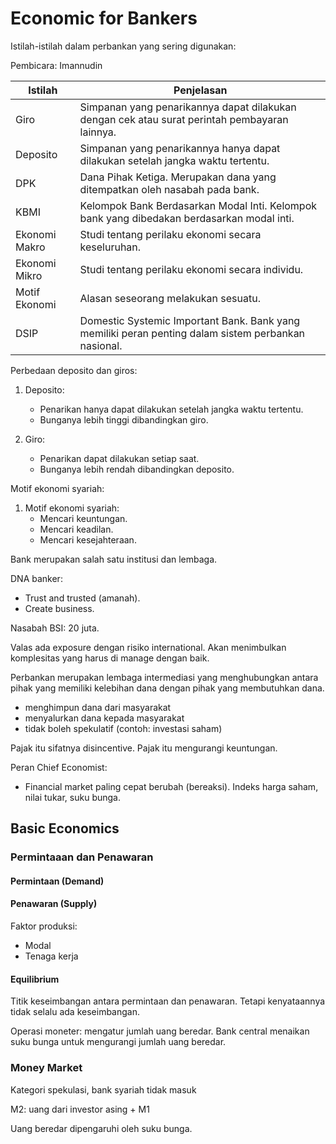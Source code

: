 # Economic for Bankers

Istilah-istilah dalam perbankan yang sering digunakan:

Pembicara: Imannudin

| Istilah       | Penjelasan                                                                                          |
| ------------- | --------------------------------------------------------------------------------------------------- |
| Giro          | Simpanan yang penarikannya dapat dilakukan dengan cek atau surat perintah pembayaran lainnya.       |
| Deposito      | Simpanan yang penarikannya hanya dapat dilakukan setelah jangka waktu tertentu.                     |
| DPK           | Dana Pihak Ketiga. Merupakan dana yang ditempatkan oleh nasabah pada bank.                          |
| KBMI          | Kelompok Bank Berdasarkan Modal Inti. Kelompok bank yang dibedakan berdasarkan modal inti.          |
| Ekonomi Makro | Studi tentang perilaku ekonomi secara keseluruhan.                                                  |
| Ekonomi Mikro | Studi tentang perilaku ekonomi secara individu.                                                     |
| Motif Ekonomi | Alasan seseorang melakukan sesuatu.                                                                 |
| DSIP          | Domestic Systemic Important Bank. Bank yang memiliki peran penting dalam sistem perbankan nasional. |

Perbedaan deposito dan giros:

1. Deposito:
   - Penarikan hanya dapat dilakukan setelah jangka waktu tertentu.
   - Bunganya lebih tinggi dibandingkan giro.

2. Giro:
   - Penarikan dapat dilakukan setiap saat.
   - Bunganya lebih rendah dibandingkan deposito.

Motif ekonomi syariah:

1. Motif ekonomi syariah:
   - Mencari keuntungan.
   - Mencari keadilan.
   - Mencari kesejahteraan.

Bank merupakan salah satu institusi dan lembaga.

DNA banker:

- Trust and trusted (amanah).
- Create business.

Nasabah BSI: 20 juta.

Valas ada exposure dengan risiko international. Akan menimbulkan komplesitas yang harus di manage dengan baik.

Perbankan merupakan lembaga intermediasi yang menghubungkan antara pihak yang memiliki kelebihan dana dengan pihak yang membutuhkan dana.

- menghimpun dana dari masyarakat
- menyalurkan dana kepada masyarakat
- tidak boleh spekulatif (contoh: investasi saham)

Pajak itu sifatnya disincentive. Pajak itu mengurangi keuntungan.

Peran Chief Economist:

- Financial market paling cepat berubah (bereaksi). Indeks harga saham, nilai tukar, suku bunga.


## Basic Economics

### Permintaaan dan Penawaran

#### Permintaan (Demand)

#### Penawaran (Supply)

Faktor produksi:

- Modal
- Tenaga kerja

#### Equilibrium

Titik keseimbangan antara permintaan dan penawaran. Tetapi kenyataannya tidak selalu ada keseimbangan.

Operasi moneter: mengatur jumlah uang beredar. Bank central menaikan suku bunga untuk mengurangi jumlah uang beredar.

### Money Market

Kategori spekulasi, bank syariah tidak masuk

M2: uang dari investor asing + M1

Uang beredar dipengaruhi oleh suku bunga.